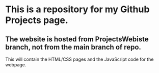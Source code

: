 # This is a repository for my Github Projects page.

## The website is hosted from **ProjectsWebiste** branch, not from the main branch of repo.

This will contain the HTML/CSS pages and the JavaScript code for the webpage.

